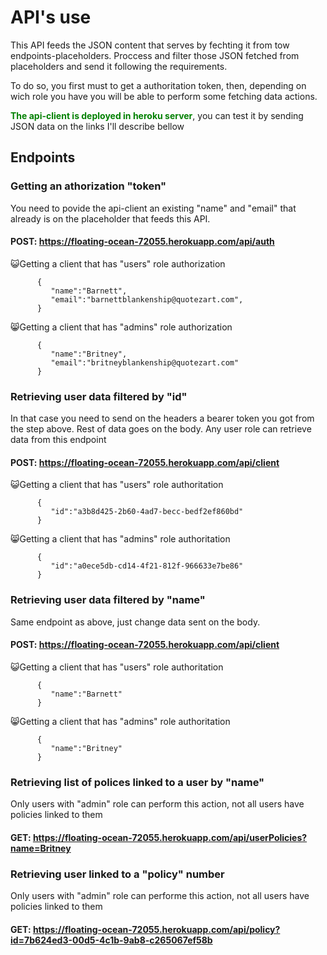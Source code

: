 # API's use

This API feeds the JSON content that serves by fechting it from tow endpoints-placeholders. Proccess and filter those JSON fetched from placeholders and send it following the requirements.

To do so, you first must to get a authoritation token, then, depending on wich role you have you will be able to perform some fetching data actions.

<span style="color:green">**The api-client is deployed in heroku server**</span>, you can test it by sending JSON data on the links I'll describe bellow

## Endpoints

### Getting an athorization "token"

You need to povide the api-client an existing "name" and "email" that already is on the placeholder that feeds this API.

#### POST: https://floating-ocean-72055.herokuapp.com/api/auth

😺Getting a client that has "users" role authorization

```
      {
         "name":"Barnett",
         "email":"barnettblankenship@quotezart.com",
      }

```

😸Getting a client that has "admins" role authorization

```
      {  
         "name":"Britney",
         "email":"britneyblankenship@quotezart.com"
      }

```

### Retrieving user data filtered by "id"

In that case you need to send on the headers a bearer token you got from the step above. Rest of data goes on the body. Any user role can retrieve data from this endpoint

#### POST: https://floating-ocean-72055.herokuapp.com/api/client

😺Getting a client that has "users" role authoritation

```
      {
         "id":"a3b8d425-2b60-4ad7-becc-bedf2ef860bd"
      }

```

😸Getting a client that has "admins" role authoritation

```
      {  
         "id":"a0ece5db-cd14-4f21-812f-966633e7be86"
      }

```

### Retrieving user data filtered by "name"

Same endpoint as above, just change data sent on the body. 

#### POST: https://floating-ocean-72055.herokuapp.com/api/client

😺Getting a client that has "users" role authoritation

```
      {
         "name":"Barnett"
      }

```

😸Getting a client that has "admins" role authoritation

```
      {  
         "name":"Britney"
      }

```

### Retrieving list of polices linked to a user by "name"

Only users with "admin" role can perform this action, not all users have policies linked to them

#### GET: https://floating-ocean-72055.herokuapp.com/api/userPolicies?name=Britney


### Retrieving user linked to a "policy" number

Only users with "admin" role can performe this action, not all users have policies linked to them

#### GET: https://floating-ocean-72055.herokuapp.com/api/policy?id=7b624ed3-00d5-4c1b-9ab8-c265067ef58b


